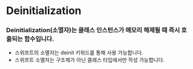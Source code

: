 # Deinitialization

### Deinitialization(소멸자)는 클래스 인스턴스가 메모리 해제될 때 즉시 호출되는 함수입니다.
* 스위프트의 소멸자는 deinit 키워드를 통해 사용 가능합니다.
* 스위프트 소멸자는 구조체가 아닌 클래스 타입에서만 작성 가능합니다.
